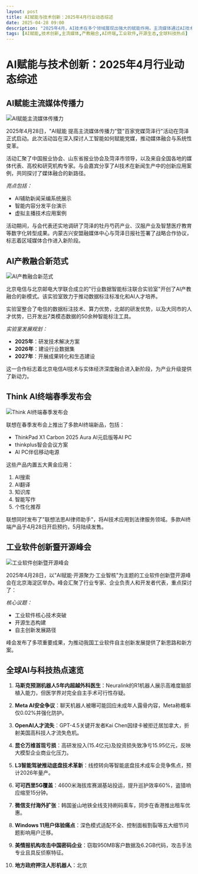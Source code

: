 ```yaml
---
layout: post
title: AI赋能与技术创新：2025年4月行业动态综述
date: 2025-04-28 09:00
description: "2025年4月，AI技术在多个领域展现出强大的赋能作用。主流媒体通过AI技术提升传播力，产教融合新模式推动AI人才培养，联想发布多款AI终端产品，工业软件峰会探讨开源生态与自主创新。此外，全球AI与科技热点包括马斯克预测机器人超越外科医生、Meta AI安全争议、OpenAI人才流失等。这些动态展示了AI技术在各行业的广泛应用和深远影响。"
tags: [AI赋能,技术创新,主流媒体,产教融合,AI终端,工业软件,开源生态,全球科技热点]
---
```


# AI赋能与技术创新：2025年4月行业动态综述

## AI赋能主流媒体传播力

![AI赋能主流媒体传播力](https://s.coze.cn/t/BQLiFSCJy0k/ "AI赋能主流媒体传播力")

2025年4月28日，"AI赋能 提高主流媒体传播力"暨"百家党媒菏泽行"活动在菏泽正式启动。此次活动旨在深入探讨人工智能如何赋能党媒，推动媒体融合与系统性变革。

活动汇聚了中国报业协会、山东省报业协会及菏泽市领导，以及来自全国各地的媒体代表、高校和研究机构专家。与会嘉宾分享了AI技术在新闻生产中的创新应用案例，共同探讨了媒体融合的新路径。

*亮点包括：*
- AI辅助新闻采编系统展示
- 智能内容分发平台演示
- 虚拟主播技术应用案例

活动期间，与会代表还实地调研了菏泽的牡丹芍药产业、汉服产业及智慧医疗教育等数字化转型成果。内蒙古兴安盟融媒体中心与菏泽日报社签署了战略合作协议，标志着区域媒体合作进入新阶段。

## AI产教融合新范式

![AI产教融合新范式](https://s.coze.cn/t/9n43ICNP7mE/ "AI产教融合新范式")

北京电信与北京邮电大学联合成立的"行业数据智能标注联合实验室"开创了AI产教融合的新模式。该实验室致力于推动数据标注标准化和AI人才培养。

实验室整合了电信的数据标注技术、算力优势，北邮的研发优势，以及大同市的人才优势，已开发出7类模态数据的50余种智能标注工具。

*实验室发展规划：*
- **2025年**：研发技术解决方案
- **2026年**：建设行业数据集
- **2027年**：开展成果转化和生态建设

这一合作标志着北京电信AI技术与实体经济深度融合进入新阶段，为产业升级提供了新动力。

## Think AI终端春季发布会

![Think AI终端春季发布会](https://s.coze.cn/t/-2757TBXZhs/ "Think AI终端春季发布会")

联想在春季发布会上推出了多款AI终端新品，包括：
- ThinkPad X1 Carbon 2025 Aura AI元启版等AI PC
- thinkplus智会会议方案
- AI PC伴侣移动电源

这些产品内置五大黄金应用：
1. AI搜索
2. AI翻译
3. 知识库
4. 智能写作
5. 个性化推荐

联想同时发布了"联想法思AI律师助手"，将AI技术应用到法律服务领域。多款AI终端产品于4月28日开启预约，5月陆续发售。

## 工业软件创新暨开源峰会

![工业软件创新暨开源峰会](https://s.coze.cn/t/IN_Zl2wdANU/ "工业软件创新暨开源峰会")

2025年4月28日，以"AI赋能·开源聚力·工业智核"为主题的工业软件创新暨开源峰会在北京海淀区举办。峰会汇聚了行业专家、企业负责人和开发者代表，重点探讨了：

*核心议题：*
- 工业软件核心技术突破
- 开源生态构建
- 自主创新发展路径

峰会发布了多项重要成果，为推动我国工业软件自主创新发展提供了新思路和新方案。

## 全球AI与科技热点速览

1. **马斯克预测机器人5年内超越外科医生**：Neuralink的R1机器人展示高难度脑部植入能力，但医学界对完全自主手术可行性存疑。

2. **Meta AI安全争议**：聊天机器人被曝可能回应未成年人露骨内容，Meta称概率仅0.02%并强化防护。

3. **OpenAI人才流失**：GPT-4.5关键开发者Kai Chen因绿卡被拒迁居加拿大，折射美国高科技人才流失危机。

4. **昆仑万维首现亏损**：高研发投入(15.4亿元)及投资损失致净亏15.95亿元，反映大模型企业商业化压力。

5. **L3智能驾驶推动底盘技术革新**：线控转向等智能底盘技术成车企竞争焦点，预计2026年量产。

6. **可可西里5G覆盖**：4600米海拔库赛湖基站投运，提升巡护效率60%，盗猎响应缩至15分钟。

7. **微信支付海外扩张**：韩国釜山地铁全线支持刷码乘车，同步在香港推出租车优惠。

8. **Windows 11用户体验痛点**：深色模式适配不全、控制面板割裂等五大细节问题影响用户迁移。

9. **美情报机构攻击中国密码企业**：窃取950MB客户数据及6.2GB代码，攻击手法专业且具反侦察特征。

10. **地方政府押注人形机器人**：北京


